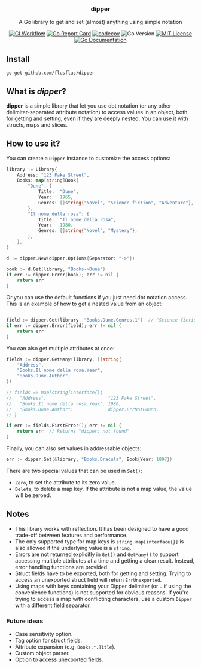 <h3 align="center"><b>dipper</b></h3>
<p align="center">A Go library to get and set (almost) anything using simple notation</p>

<p align="center">
  <a href="https://github.com/flusflas/dipper/actions/workflows/ci.yaml"><img src="https://github.com/flusflas/dipper/actions/workflows/ci.yaml/badge.svg" alt="CI Workflow"></a>
  <a href="https://goreportcard.com/report/github.com/flusflas/dipper"><img src="https://goreportcard.com/badge/github.com/flusflas/dipper" alt="Go Report Card"></a>
  <a href="https://codecov.io/gh/flusflas/dipper"><img src="https://codecov.io/gh/flusflas/dipper/branch/master/graph/badge.svg" alt="codecov"></a>
  <img src="https://img.shields.io/badge/go%20version-%3E=1.13-F37F40.svg" alt="Go Version">
  <a href="https://github.com/flusflas/dipper/blob/master/LICENSE"><img src="https://img.shields.io/badge/License-MIT-green.svg" alt="MIT License"></a>
  <a href="https://pkg.go.dev/github.com/flusflas/dipper"><img src="https://pkg.go.dev/badge/github.com/flusflas/dipper" alt="Go Documentation"></a>
</p>

## Install

```shell
go get github.com/flusflas/dipper
```

## What is *dipper*?

**dipper** is a simple library that let you use dot notation (or any other
delimiter-separated attribute notation) to access values in an object, both for
getting and setting, even if they are deeply nested. You can use it with
structs, maps and slices.

## How to use it?

You can create a `Dipper` instance to customize the access options:

```go
library := Library{
    Address: "123 Fake Street",
    Books: map[string]Book{
        "Dune": {
            Title:  "Dune",
            Year:   1965,
            Genres: []string{"Novel", "Science fiction", "Adventure"},
        },
        "Il nome della rosa": {
            Title:  "Il nome della rosa",
            Year:   1980,
            Genres: []string{"Novel", "Mystery"},
        },
    },
}

d := dipper.New(dipper.Options{Separator: "->"})

book := d.Get(library, "Books->Dune")
if err := dipper.Error(book); err != nil {
    return err
}
```

Or you can use the default functions if you just need dot notation access.
This is an example of how to get a nested value from an object:

```go

field := dipper.Get(library, "Books.Dune.Genres.1")  // "Science fiction"
if err := dipper.Error(field); err != nil {
    return err
}
``` 

You can also get multiple attributes at once:

```go
fields := dipper.GetMany(library, []string{
    "Address",
    "Books.Il nome della rosa.Year",
    "Books.Dune.Author",
})

// fields => map[string]interface{}{
//   "Address":                       "123 Fake Street",
//   "Books.Il nome della rosa.Year": 1980,
//   "Books.Dune.Author":             dipper.ErrNotFound,
// }

if err := fields.FirstError(); err != nil {
    return err  // Returns "dipper: not found"
}
``` 

Finally, you can also set values in addressable objects:

```go
err := dipper.Set(&library, "Books.Dracula", Book{Year: 1897})
``` 

There are two special values that can be used in `Set()`:
- `Zero`, to set the attribute to its zero value.
- `Delete`, to delete a map key. If the attribute is not a map value, the value
  will be zeroed.


## Notes

- This library works with reflection. It has been designed to have a good
  trade-off between features and performance.
- The only supported type for map keys is `string`. `map[interface{}]` is also
  allowed if the underlying value is a `string`.
- Errors are not returned explicitly in `Get()` and `GetMany()` to support
  accessing multiple attributes at a time and getting a clear result. Instead,
  error handling functions are provided.
- Struct fields have to be exported, both for getting and setting. Trying to
  access an unexported struct field will return `ErrUnexported`.
- Using maps with keys containing your Dipper delimiter (or `.` if using the
  convenience functions) is not supported for obvious reasons. If you're trying
  to access a map with conflicting characters, use a custom `Dipper` with a
  different field separator.

### Future ideas

- Case sensitivity option.
- Tag option for struct fields.
- Attribute expansion (e.g. `Books.*.Title`).
- Custom object parser.
- Option to access unexported fields.
